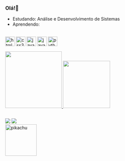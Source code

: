 ### Olá!👋

- Estudando: Análise e Desenvolvimento de Sistemas
- Aprendendo:
<div style="display: inline_block"><br>
    <img align="center" alt="html5" height="30" widht="40" <img src="https://cdn.jsdelivr.net/gh/devicons/devicon/icons/html5/html5-plain.svg" />
    <img align="center" alt="css3" height="30" widht="40" <img src="https://cdn.jsdelivr.net/gh/devicons/devicon/icons/css3/css3-plain.svg" />   
    <img align="center" alt="javascript" height="30" widht="40" <img src="https://cdn.jsdelivr.net/gh/devicons/devicon/icons/javascript/javascript-plain.svg" />
    <img align="center" alt="java" height="30" widht="40" <img src="https://cdn.jsdelivr.net/gh/devicons/devicon/icons/java/java-plain.svg" />
    <img align="center" alt="python" height="30" widht="40" <img src="https://cdn.jsdelivr.net/gh/devicons/devicon/icons/python/python-original.svg" />
</div> <br>

<div>
 <a href="https://github.com/btwbeatriz">
 <img height="180em" src="https://github-readme-stats.vercel.app/api?username=btwbeatriz&show_icons=true&theme=dark&include_all_commits=true&count_private=true"/>
 <img height="150em" src="https://github-readme-stats.vercel.app/api/top-langs/?username=btwbeatriz&layout=compact&langs_count=16&theme=dark"/>
 </div>
  
 ##
  
  <div>
 <a href="https://instagram.com/btwbeatrizz" target="_blank"><img src="https://img.shields.io/badge/-Instagram-%23E4405F?style=for-the-badge&logo=instagram&logoColor=white" target="_blank"></a>
 <a href ="mailto:beatriz.ffreitas@hotmail.com"><img src="https://img.shields.io/badge/Microsoft_Outlook-0078D4?style=for-the-badge&logo=microsoft-outlook&logoColor=white" target="_blank"></a>
  </div>
  <div>
  <img align="left" alt="pikachu" height="100" <img src="https://images-wixmp-ed30a86b8c4ca887773594c2.wixmp.com/f/d5ea97c1-5218-4234-85e3-0a8aaa5a4153/dbakow8-844d413a-4af0-4806-a74a-d1aae46ef537.gif?token=eyJ0eXAiOiJKV1QiLCJhbGciOiJIUzI1NiJ9.eyJzdWIiOiJ1cm46YXBwOjdlMGQxODg5ODIyNjQzNzNhNWYwZDQxNWVhMGQyNmUwIiwiaXNzIjoidXJuOmFwcDo3ZTBkMTg4OTgyMjY0MzczYTVmMGQ0MTVlYTBkMjZlMCIsIm9iaiI6W1t7InBhdGgiOiJcL2ZcL2Q1ZWE5N2MxLTUyMTgtNDIzNC04NWUzLTBhOGFhYTVhNDE1M1wvZGJha293OC04NDRkNDEzYS00YWYwLTQ4MDYtYTc0YS1kMWFhZTQ2ZWY1MzcuZ2lmIn1dXSwiYXVkIjpbInVybjpzZXJ2aWNlOmZpbGUuZG93bmxvYWQiXX0.UCFEIIy1hgQ0bZec4jtGRXj4tOR_UNPqG1Lm8XgKJTc"/> 
  </div>
